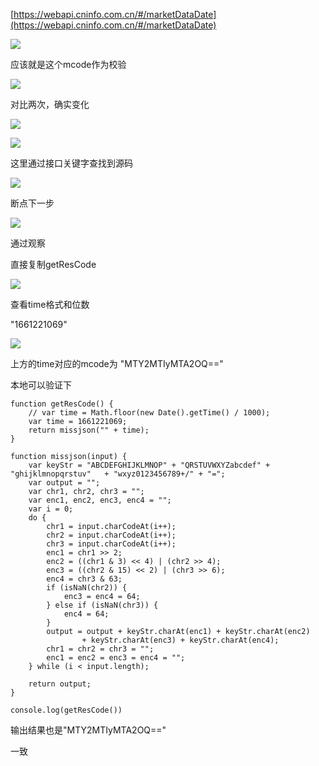 [https://webapi.cninfo.com.cn/#/marketDataDate](https://webapi.cninfo.com.cn/#/marketDataDate)

![](D:/download/youdaonote-pull-master/data/Technology/Python/python逆向爬虫/images/WEBRESOURCE2aeb23e9fd8364a3cbc575091636e1f5截图.png)

应该就是这个mcode作为校验

![](D:/download/youdaonote-pull-master/data/Technology/Python/python逆向爬虫/images/WEBRESOURCEf2b6659c10c1f3797ece72c6a6ee191b截图.png)

对比两次，确实变化

![](D:/download/youdaonote-pull-master/data/Technology/Python/python逆向爬虫/images/WEBRESOURCE3c78e5c6143faf42d55f1e22e0a97503截图.png)

![](D:/download/youdaonote-pull-master/data/Technology/Python/python逆向爬虫/images/WEBRESOURCE7949ef1facbf4569d160a145003df7c1截图.png)

这里通过接口关键字查找到源码

![](D:/download/youdaonote-pull-master/data/Technology/Python/python逆向爬虫/images/WEBRESOURCE499826301e037663309f31c35ddd7f79截图.png)

断点下一步 

![](D:/download/youdaonote-pull-master/data/Technology/Python/python逆向爬虫/images/WEBRESOURCE6290734cfa3f5405a34351f0e5139b1e截图.png)

通过观察

直接复制getResCode

![](D:/download/youdaonote-pull-master/data/Technology/Python/python逆向爬虫/images/WEBRESOURCEce3f5d6153de01b975fe09d90814803c截图.png)

查看time格式和位数

"1661221069"

![](D:/download/youdaonote-pull-master/data/Technology/Python/python逆向爬虫/images/WEBRESOURCEf5edfe0c031206a40fb7911df8a491f5截图.png)

上方的time对应的mcode为 "MTY2MTIyMTA2OQ=="

本地可以验证下

```
function getResCode() {
    // var time = Math.floor(new Date().getTime() / 1000);
    var time = 1661221069;
    return missjson("" + time);
}

function missjson(input) {
    var keyStr = "ABCDEFGHIJKLMNOP" + "QRSTUVWXYZabcdef" + "ghijklmnopqrstuv"   + "wxyz0123456789+/" + "=";
    var output = "";
    var chr1, chr2, chr3 = "";
    var enc1, enc2, enc3, enc4 = "";
    var i = 0;
    do {
        chr1 = input.charCodeAt(i++);
        chr2 = input.charCodeAt(i++);
        chr3 = input.charCodeAt(i++);
        enc1 = chr1 >> 2;
        enc2 = ((chr1 & 3) << 4) | (chr2 >> 4);
        enc3 = ((chr2 & 15) << 2) | (chr3 >> 6);
        enc4 = chr3 & 63;
        if (isNaN(chr2)) {
            enc3 = enc4 = 64;
        } else if (isNaN(chr3)) {
            enc4 = 64;
        }
        output = output + keyStr.charAt(enc1) + keyStr.charAt(enc2)
                + keyStr.charAt(enc3) + keyStr.charAt(enc4);
        chr1 = chr2 = chr3 = "";
        enc1 = enc2 = enc3 = enc4 = "";
    } while (i < input.length);

    return output;
}

console.log(getResCode())
```

输出结果也是"MTY2MTIyMTA2OQ=="

一致